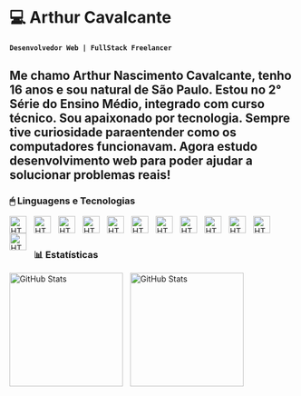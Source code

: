 # 💻 Arthur Cavalcante

**`Desenvolvedor Web | FullStack Freelancer`**

Me chamo Arthur Nascimento Cavalcante, tenho 16 anos e sou natural de São Paulo.
Estou no 2° Série do Ensino Médio, integrado com curso técnico. Sou apaixonado por tecnologia. Sempre tive curiosidade paraentender como os computadores funcionavam.
Agora estudo desenvolvimento web para poder ajudar a solucionar problemas reais!
---

### 🖱 Linguagens e Tecnologias
<img 
    align="left"
    alt="HTML"
    width="30px"
    style="padding-right: 10px;"
    src="https://cdn.jsdelivr.net/gh/devicons/devicon@latest/icons/html5/html5-original.svg"
 />
<img 
    align="left"
    alt="HTML"
    width="30px"
    style="padding-right: 10px;"
    src="https://cdn.jsdelivr.net/gh/devicons/devicon@latest/icons/css3/css3-original.svg" 
/>
<img
    align="left"
    alt="HTML"
    width="30px"
    style="padding-right: 10px;"
    src="https://cdn.jsdelivr.net/gh/devicons/devicon@latest/icons/javascript/javascript-original.svg"
/>
<img
    align="left"
    alt="HTML"
    width="30px"
    style="padding-right: 10px;"
    src="https://cdn.jsdelivr.net/gh/devicons/devicon@latest/icons/typescript/typescript-original.svg" 
/>
<img
    align="left"
    alt="HTML"
    width="30px"
    style="padding-right: 10px;"
    src="https://cdn.jsdelivr.net/gh/devicons/devicon@latest/icons/react/react-original.svg"
/>
<img
    align="left"
    alt="HTML"
    width="30px"
    style="padding-right: 10px;"
    src="https://cdn.jsdelivr.net/gh/devicons/devicon@latest/icons/tailwindcss/tailwindcss-original-wordmark.svg" 
/>
<img
    align="left"
    alt="HTML"
    width="30px"
    style="padding-right: 10px;"
    src="https://cdn.jsdelivr.net/gh/devicons/devicon@latest/icons/csharp/csharp-original.svg" 
/>
<img
    align="left"
    alt="HTML"
    width="30px"
    style="padding-right: 10px;"
    src="https://cdn.jsdelivr.net/gh/devicons/devicon@latest/icons/dotnetcore/dotnetcore-original.svg" 
/>
<img
    align="left"
    alt="HTML"
    width="30px"
    style="padding-right: 10px;"
    src="https://cdn.jsdelivr.net/gh/devicons/devicon@latest/icons/blazor/blazor-original.svg" 
/>
<img
    align="left"
    alt="HTML"
    width="30px"
    style="padding-right: 10px;"
    src="https://cdn.jsdelivr.net/gh/devicons/devicon@latest/icons/mysql/mysql-original.svg" 
/>
<img
    align="left"
    alt="HTML"
    width="30px"
    style="padding-right: 10px;"
    src="https://cdn.jsdelivr.net/gh/devicons/devicon@latest/icons/wordpress/wordpress-plain.svg" 
/>
<img
    align="left"
    alt="HTML"
    width="30px"
    style="padding-right: 10px;"
    src="https://cdn.jsdelivr.net/gh/devicons/devicon@latest/icons/git/git-original.svg" 
/>

<br/>
<br/>

### 📊 Estatísticas


<img
    align="left"
    alt="GitHub Stats"
    height="200px"
    style="padding-right: 10px;"
    src="https://github-readme-stats.vercel.app/api?username=artthur08&show_icons=true&theme=tokyonight&locale=pt-br" 
/>

<img
    align="left"
    alt="GitHub Stats"
    height="200px"
    style="padding-right: 10px;"
    src="https://github-readme-stats.vercel.app/api/top-langs/?username=artthur08&theme=tokyonight&layout=compact&custom_tittle=Tecnologias&langs_count=9" 
/>
